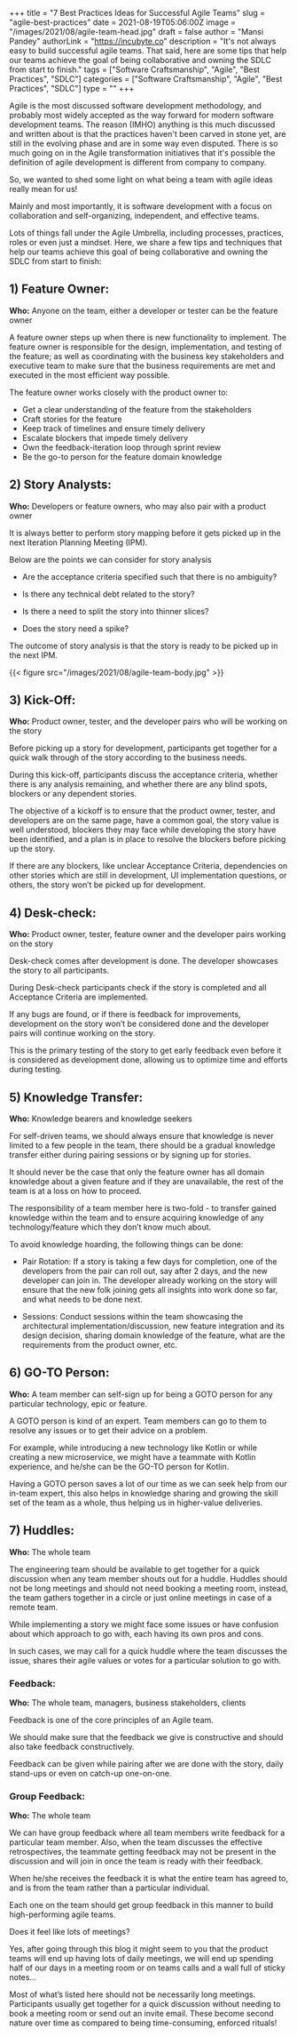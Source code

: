 +++
title = "7 Best Practices Ideas for Successful Agile Teams"
slug = "agile-best-practices"
date = 2021-08-19T05:06:00Z
image = "/images/2021/08/agile-team-head.jpg"
draft = false
author = "Mansi Pandey"
authorLink = "https://incubyte.co"
description = "It's not always easy to build successful agile teams. That said, here are some tips that help our teams achieve the goal of being collaborative and owning the SDLC from start to finish."
tags = ["Software Craftsmanship", "Agile", "Best Practices", "SDLC"]
categories = ["Software Craftsmanship", "Agile", "Best Practices", "SDLC"]
type = ""
+++

Agile is the most discussed software development methodology, and probably most widely accepted as the way forward for modern software development teams. The reason (IMHO) anything is this much discussed and written about is that the practices haven't been carved in stone yet, are still in the evolving phase and are in some way even disputed. There is so much going on in the Agile transformation initiatives that it's possible the definition of agile development is different from company to company.

So, we wanted to shed some light on what being a team with agile ideas really mean for us!

Mainly and most importantly, it is software development with a focus on collaboration and self-organizing, independent, and effective teams.

Lots of things fall under the Agile Umbrella, including processes, practices, roles or even just a mindset. Here, we share a few tips and techniques that help our teams achieve this goal of being collaborative and owning the SDLC from start to finish:

## 1) Feature Owner:

**Who:** Anyone on the team, either a developer or tester can be the feature owner

A feature owner steps up when there is new functionality to implement. The feature owner is responsible for the design, implementation, and testing of the feature; as well as coordinating with the business key stakeholders and executive team to make sure that the business requirements are met and executed in the most efficient way possible.

The feature owner works closely with the product owner to:

-   Get a clear understanding of the feature from the stakeholders
-   Craft stories for the feature
-   Keep track of timelines and ensure timely delivery
-   Escalate blockers that impede timely delivery
-   Own the feedback-iteration loop through sprint review
-   Be the go-to person for the feature domain knowledge

## 2) Story Analysts:

**Who:** Developers or feature owners, who may also pair with a product owner

It is always better to perform story mapping before it gets picked up in the next Iteration Planning Meeting (IPM).

Below are the points we can consider for story analysis

-   Are the acceptance criteria specified such that there is no ambiguity?

-   Is there any technical debt related to the story?

-   Is there a need to split the story into thinner slices?

-   Does the story need a spike?

The outcome of story analysis is that the story is ready to be picked up in the next IPM.

{{< figure src="/images/2021/08/agile-team-body.jpg" >}}

## 3) Kick-Off:

**Who:** Product owner, tester, and the developer pairs who will be working on the story

Before picking up a story for development, participants get together for a quick walk through of the story according to the business needs.

During this kick-off, participants discuss the acceptance criteria, whether there is any analysis remaining, and whether there are any blind spots, blockers or any dependent stories.

The objective of a kickoff is to ensure that the product owner, tester, and developers are on the same page, have a common goal, the story value is well understood, blockers they may face while developing the story have been identified, and a plan is in place to resolve the blockers before picking up the story.

If there are any blockers, like unclear Acceptance Criteria, dependencies on other stories which are still in development, UI implementation questions, or others, the story won’t be picked up for development.

## 4) Desk-check:

**Who:** Product owner, tester, feature owner and the developer pairs working on the story

Desk-check comes after development is done. The developer showcases the story to all participants.

During Desk-check participants check if the story is completed and all Acceptance Criteria are implemented.

If any bugs are found, or if there is feedback for improvements, development on the story won’t be considered done and the developer pairs will continue working on the story.

This is the primary testing of the story to get early feedback even before it is considered as development done, allowing us to optimize time and efforts during testing.

## 5) Knowledge Transfer:

**Who:** Knowledge bearers and knowledge seekers

For self-driven teams, we should always ensure that knowledge is never limited to a few people in the team, there should be a gradual knowledge transfer either during pairing sessions or by signing up for stories.

It should never be the case that only the feature owner has all domain knowledge about a given feature and if they are unavailable, the rest of the team is at a loss on how to proceed.

The responsibility of a team member here is two-fold - to transfer gained knowledge within the team and to ensure acquiring knowledge of any technology/feature which they don’t know much about.

To avoid knowledge hoarding, the following things can be done:

-   Pair Rotation: If a story is taking a few days for completion, one of the developers from the pair can roll out, say after 2 days, and the new developer can join in. The developer already working on the story will ensure that the new folk joining gets all insights into work done so far, and what needs to be done next.

-   Sessions: Conduct sessions within the team showcasing the architectural implementation/discussion, new feature integration and its design decision, sharing domain knowledge of the feature, what are the requirements from the product owner, etc.

## 6) GO-TO Person:

**Who:** A team member can self-sign up for being a GOTO person for any particular technology, epic or feature.

A GOTO person is kind of an expert. Team members can go to them to resolve any issues or to get their advice on a problem.

For example, while introducing a new technology like Kotlin or while creating a new microservice, we might have a teammate with Kotlin experience, and he/she can be the GO-TO person for Kotlin.

Having a GOTO person saves a lot of our time as we can seek help from our in-team expert, this also helps in knowledge sharing and growing the skill set of the team as a whole, thus helping us in higher-value deliveries.

## 7) Huddles:

**Who:** The whole team

The engineering team should be available to get together for a quick discussion when any team member shouts out for a huddle. Huddles should not be long meetings and should not need booking a meeting room, instead, the team gathers together in a circle or just online meetings in case of a remote team.

While implementing a story we might face some issues or have confusion about which approach to go with, each having its own pros and cons.

In such cases, we may call for a quick huddle where the team discusses the issue, shares their agile values or votes for a particular solution to go with.

### Feedback:

**Who:** The whole team, managers, business stakeholders, clients

Feedback is one of the core principles of an Agile team.

We should make sure that the feedback we give is constructive and should also take feedback constructively.

Feedback can be given while pairing after we are done with the story, daily stand-ups or even on catch-up one-on-one.

### Group Feedback:

**Who:** The whole team

We can have group feedback where all team members write feedback for a particular team member. Also, when the team discusses the effective retrospectives, the teammate getting feedback may not be present in the discussion and will join in once the team is ready with their feedback.

When he/she receives the feedback it is what the entire team has agreed to, and is from the team rather than a particular individual.

Each one on the team should get group feedback in this manner to build high-performing agile teams.

Does it feel like lots of meetings?

Yes, after going through this blog it might seem to you that the product teams will end up having lots of daily meetings, we will end up spending half of our days in a meeting room or on teams calls and a wall full of sticky notes...

Most of what’s listed here should not be necessarily long meetings. Participants usually get together for a quick discussion without needing to book a meeting room or send out an invite email. These become second nature over time as compared to being time-consuming, enforced rituals!
